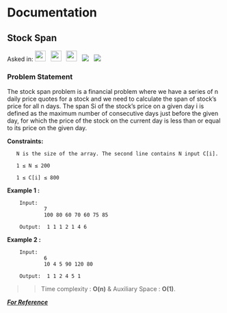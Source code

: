 # Documentation

## **Stock Span**

Asked in:  <a><img src= "https://img.shields.io/badge/-DEShaw-red" height="25">&nbsp;&nbsp;
<img src= "https://img.shields.io/badge/-Amazon-yellow" height="25">&nbsp;&nbsp;
<img src= "https://img.shields.io/badge/-Samsung-blue" height="25">&nbsp;&nbsp;
<img src= "https://img.shields.io/badge/-GeekforGeeks-darkgreen">&nbsp;&nbsp;
<img src= "https://img.shields.io/badge/-CPP-brown">&nbsp;&nbsp;


### Problem Statement 

The stock span problem is a financial problem where we have a series of n daily price quotes for a stock and we need to calculate the span of stock’s price for all n days. 
The span Si of the stock’s price on a given day i is defined as the maximum number of consecutive days just before the given day, for which the price of the stock on the current day is less than or equal to its price on the given day.

**Constraints:**
      
       N is the size of the array. The second line contains N input C[i].
      
       1 ≤ N ≤ 200
       
       1 ≤ C[i] ≤ 800

**Example 1 :**

        Input:
                7
                100 80 60 70 60 75 85
         
        Output:  1 1 1 2 1 4 6

**Example 2 :**

        Input:
                6
                10 4 5 90 120 80
                
        Output:  1 1 2 4 5 1
          
           
 >>Time complexity : **O(n)**  & Auxiliary Space : **O(1)**.

***[For Reference](https://practice.geeksforgeeks.org/problems/stock-span-problem/0)***
